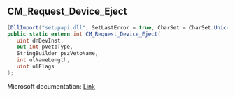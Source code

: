 ## CM_Request_Device_Eject

```csharp
[DllImport("setupapi.dll", SetLastError = true, CharSet = CharSet.Unicode)]
public static extern int CM_Request_Device_Eject(
   uint dnDevInst,
   out int pVetoType,
   StringBuilder pszVetoName,
   int ulNameLength,
   uint ulFlags
);
```

Microsoft documentation: [Link](https://learn.microsoft.com/en-us/windows/win32/api/cfgmgr32/nf-cfgmgr32-cm_request_device_ejectw)
